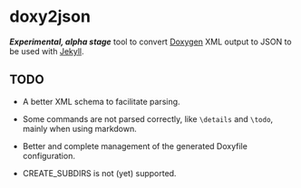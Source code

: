 # doxy2json

***Experimental, alpha stage*** tool to convert [Doxygen] XML output to JSON
to be used with [Jekyll].

## TODO

- A better XML schema to facilitate parsing.

- Some commands are not parsed correctly, like `\details` and `\todo`,
  mainly when using markdown.

- Better and complete management of the generated Doxyfile configuration.

- CREATE_SUBDIRS is not (yet) supported.

[Doxygen]: http://doxygen.nl/
[Jekyll]:  https://jekyllrb.com/
